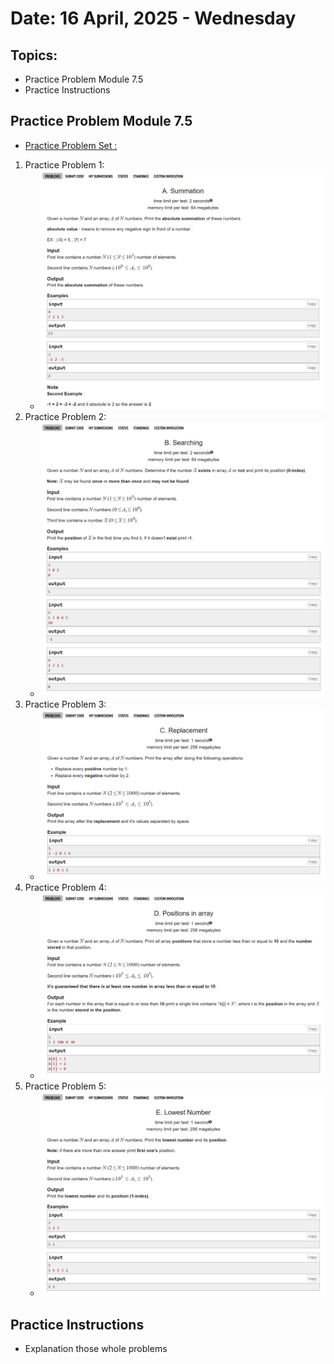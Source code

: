 # Date: 16 April, 2025 - Wednesday

## Topics:
- Practice Problem Module 7.5
- Practice Instructions

## Practice Problem Module 7.5
- [Practice Problem Set :](https://docs.google.com/document/d/1kW5mH9h92ocVG61jZyNgzKy5Gicuio0cD1_tyb_zh88/edit?usp=drivesdk)
1. Practice Problem 1:
    - <img src="./images/practice_problem1.png" width=500>
2. Practice Problem 2:
    - <img src="./images/practice_problem2.png" width=500>
3. Practice Problem 3:
    - <img src="./images/practice_problem3.png" width=500>
4. Practice Problem 4:
    - <img src="./images/practice_problem4.png" width=500>
5. Practice Problem 5:
    - <img src="./images/practice_problem5.png" width=500>

## Practice Instructions
- Explanation those whole problems